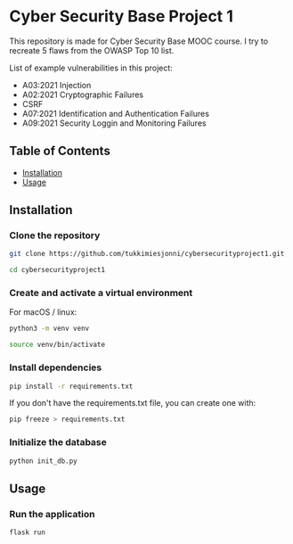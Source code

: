 # Cyber Security Base Project 1

This repository is made for Cyber Security Base MOOC course. I try to recreate 5 flaws from the OWASP Top 10 list.

List of example vulnerabilities in this project:
- A03:2021 Injection
- A02:2021 Cryptographic Failures
- CSRF
- A07:2021 Identification and Authentication Failures
- A09:2021 Security Loggin and Monitoring Failures

## Table of Contents

- [Installation](#installation)
- [Usage](#usage)

## Installation

### Clone the repository
```bash
git clone https://github.com/tukkimiesjonni/cybersecurityproject1.git

cd cybersecurityproject1
```

### Create and activate a virtual environment

For macOS / linux:

```bash
python3 -m venv venv

source venv/bin/activate
```

### Install dependencies

```bash
pip install -r requirements.txt
```

If you don't have the requirements.txt file, you can create one with:

```bash
pip freeze > requirements.txt
```

### Initialize the database

```bash
python init_db.py
```

## Usage

### Run the application

```bash
flask run
```
